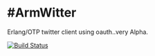 #ArmWitter
=========

Erlang/OTP twitter client using oauth..very Alpha.


[![Build Status](https://travis-ci.org/dewolfe/armwitter.svg?branch=master)](https://travis-ci.org/dewolfe/armwitter)
